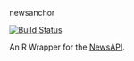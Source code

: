 
newsanchor

[![Build Status](https://travis-ci.com/CorrelAid/newsanchor.svg?token=61qJUDkqyXs9KzgSbKeK&branch=master)](https://travis-ci.com/CorrelAid/newsanchor)

An R Wrapper for the [NewsAPI](newsapi.org). 
